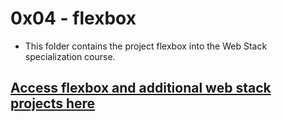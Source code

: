 # 0x04 - flexbox

* This folder contains the project flexbox into the Web Stack specialization course.
## [Access flexbox and additional web stack projects here](https://github.com/Jilroge7/holbertonschool-web_front_end.git)